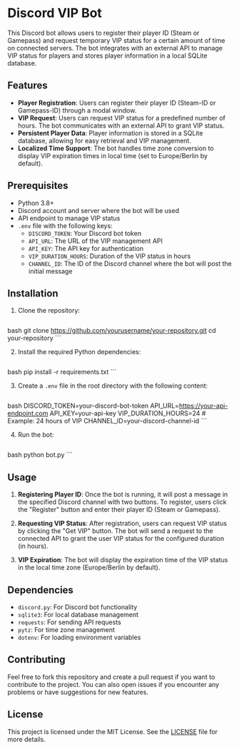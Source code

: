 # Discord VIP Bot

This Discord bot allows users to register their player ID (Steam or Gamepass) and request temporary VIP status for a certain amount of time on connected servers. The bot integrates with an external API to manage VIP status for players and stores player information in a local SQLite database.

## Features

- **Player Registration**: Users can register their player ID (Steam-ID or Gamepass-ID) through a modal window.
- **VIP Request**: Users can request VIP status for a predefined number of hours. The bot communicates with an external API to grant VIP status.
- **Persistent Player Data**: Player information is stored in a SQLite database, allowing for easy retrieval and VIP management.
- **Localized Time Support**: The bot handles time zone conversion to display VIP expiration times in local time (set to Europe/Berlin by default).
  
## Prerequisites

- Python 3.8+
- Discord account and server where the bot will be used
- API endpoint to manage VIP status
- `.env` file with the following keys:
  - `DISCORD_TOKEN`: Your Discord bot token
  - `API_URL`: The URL of the VIP management API
  - `API_KEY`: The API key for authentication
  - `VIP_DURATION_HOURS`: Duration of the VIP status in hours
  - `CHANNEL_ID`: The ID of the Discord channel where the bot will post the initial message

## Installation

1. Clone the repository:
    ```
bash
    git clone https://github.com/yourusername/your-repository.git
    cd your-repository
    ```

2. Install the required Python dependencies:
    ```
bash
    pip install -r requirements.txt
    ```

3. Create a `.env` file in the root directory with the following content:
    ```
bash
    DISCORD_TOKEN=your-discord-bot-token
    API_URL=https://your-api-endpoint.com
    API_KEY=your-api-key
    VIP_DURATION_HOURS=24  # Example: 24 hours of VIP
    CHANNEL_ID=your-discord-channel-id
    ```

4. Run the bot:
    ```
bash
    python bot.py
    ```

## Usage

1. **Registering Player ID**: Once the bot is running, it will post a message in the specified Discord channel with two buttons. To register, users click the "Register" button and enter their player ID (Steam or Gamepass).
   
2. **Requesting VIP Status**: After registration, users can request VIP status by clicking the "Get VIP" button. The bot will send a request to the connected API to grant the user VIP status for the configured duration (in hours).

3. **VIP Expiration**: The bot will display the expiration time of the VIP status in the local time zone (Europe/Berlin by default).

## Dependencies

- `discord.py`: For Discord bot functionality
- `sqlite3`: For local database management
- `requests`: For sending API requests
- `pytz`: For time zone management
- `dotenv`: For loading environment variables

## Contributing

Feel free to fork this repository and create a pull request if you want to contribute to the project. You can also open issues if you encounter any problems or have suggestions for new features.

## License

This project is licensed under the MIT License. See the [LICENSE](LICENSE) file for more details.
